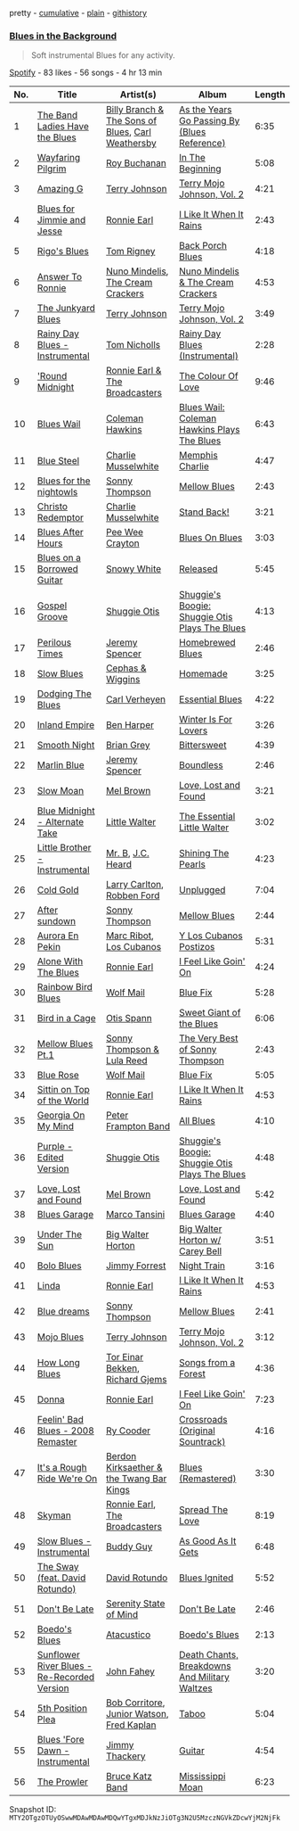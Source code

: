 pretty - [cumulative](/playlists/cumulative/37i9dQZF1DX7b1e7B17gg7.md) - [plain](/playlists/plain/37i9dQZF1DX7b1e7B17gg7) - [githistory](https://github.githistory.xyz/mackorone/spotify-playlist-archive/blob/main/playlists/plain/37i9dQZF1DX7b1e7B17gg7)

### [Blues in the Background](https://open.spotify.com/playlist/37i9dQZF1DX7b1e7B17gg7)

> Soft instrumental Blues for any activity.

[Spotify](https://open.spotify.com/user/spotify) - 83 likes - 56 songs - 4 hr 13 min

| No. | Title | Artist(s) | Album | Length |
|---|---|---|---|---|
| 1 | [The Band Ladies Have the Blues](https://open.spotify.com/track/52iD7EXUYlAF5mx8QUDYE3) | [Billy Branch & The Sons of Blues](https://open.spotify.com/artist/4TRfrM7ljwL52xGyQGHk9y), [Carl Weathersby](https://open.spotify.com/artist/2Qs4vDt8kbXB2sZUDisXPw) | [As the Years Go Passing By \(Blues Reference\)](https://open.spotify.com/album/5574yQ0jXasT5PZCRs4C9o) | 6:35 |
| 2 | [Wayfaring Pilgrim](https://open.spotify.com/track/6yJ6VtC0IQ4BC47Aj6MkZ3) | [Roy Buchanan](https://open.spotify.com/artist/0augulkuXFx1qPfb590w2C) | [In The Beginning](https://open.spotify.com/album/4s8yNqAy1MyFXtLp8HlWUM) | 5:08 |
| 3 | [Amazing G](https://open.spotify.com/track/6h3xIEuUwAlSeY3jAn7rKf) | [Terry Johnson](https://open.spotify.com/artist/7DWOTQc5g2G2zbd6SaXej7) | [Terry Mojo Johnson, Vol\. 2](https://open.spotify.com/album/0dx2z2A8kweCRK3etpg5GK) | 4:21 |
| 4 | [Blues for Jimmie and Jesse](https://open.spotify.com/track/3C2WSB7TKIUlN7InbKnuot) | [Ronnie Earl](https://open.spotify.com/artist/7xjcFAzlxdwPCfWi3VOuxU) | [I Like It When It Rains](https://open.spotify.com/album/3ByQx4sjHeotnf7aOoKdGD) | 2:43 |
| 5 | [Rigo's Blues](https://open.spotify.com/track/5Zrlbo3PDGziGvAUccOozk) | [Tom Rigney](https://open.spotify.com/artist/3slWYiAVBZ82CDexfn4IK4) | [Back Porch Blues](https://open.spotify.com/album/4OeXjIOg8ResXnVKTleUSi) | 4:18 |
| 6 | [Answer To Ronnie](https://open.spotify.com/track/6K8PyYtDxpEvr7WvfpQ4Bc) | [Nuno Mindelis](https://open.spotify.com/artist/1bfB77eKjbV64L5M0gqWaP), [The Cream Crackers](https://open.spotify.com/artist/18GocfSfx9JWYMxv4Qh5py) | [Nuno Mindelis & The Cream Crackers](https://open.spotify.com/album/6Gv7FGEI7Ot7tgfthNLIiy) | 4:53 |
| 7 | [The Junkyard Blues](https://open.spotify.com/track/32p1tBD1d2PuMujJU7hQgA) | [Terry Johnson](https://open.spotify.com/artist/7DWOTQc5g2G2zbd6SaXej7) | [Terry Mojo Johnson, Vol\. 2](https://open.spotify.com/album/0dx2z2A8kweCRK3etpg5GK) | 3:49 |
| 8 | [Rainy Day Blues \- Instrumental](https://open.spotify.com/track/2wDMSutZ0eXoB1cQ0WE8f7) | [Tom Nicholls](https://open.spotify.com/artist/2YEluKwvonHGvzeLrCqtyi) | [Rainy Day Blues \(Instrumental\)](https://open.spotify.com/album/6I4k1yLhMfuJGl7j680IXi) | 2:28 |
| 9 | ['Round Midnight](https://open.spotify.com/track/48eNRTJstHUzPi3wJQk2c2) | [Ronnie Earl & The Broadcasters](https://open.spotify.com/artist/66YrJYZbRNlji0MisS2D1I) | [The Colour Of Love](https://open.spotify.com/album/2xXYOJuBCC3ufi2TDI9P5s) | 9:46 |
| 10 | [Blues Wail](https://open.spotify.com/track/39W3NjHlj7MSFS9q5D46zN) | [Coleman Hawkins](https://open.spotify.com/artist/0JM134st8VY7Ld9T2wQiH0) | [Blues Wail: Coleman Hawkins Plays The Blues](https://open.spotify.com/album/21NYOM1XZhCPaLDX8CkvOc) | 6:43 |
| 11 | [Blue Steel](https://open.spotify.com/track/7mrRkKKrwiwYv3qn7OZJgK) | [Charlie Musselwhite](https://open.spotify.com/artist/4NikxGoDm5LGVYAHj0Euoc) | [Memphis Charlie](https://open.spotify.com/album/3anXYfHvmF3ebgaHxbuROu) | 4:47 |
| 12 | [Blues for the nightowls](https://open.spotify.com/track/41Merz07bIvWzALurwkXXs) | [Sonny Thompson](https://open.spotify.com/artist/5zJQc0NgR7QSDOxA6EYZkR) | [Mellow Blues](https://open.spotify.com/album/3mua4DgKG2jJi1WiHHiAqq) | 2:43 |
| 13 | [Christo Redemptor](https://open.spotify.com/track/2KmDMUum37jq4TFaHXD3JY) | [Charlie Musselwhite](https://open.spotify.com/artist/4NikxGoDm5LGVYAHj0Euoc) | [Stand Back!](https://open.spotify.com/album/76xRltIuAfERRJwWp1Fbbe) | 3:21 |
| 14 | [Blues After Hours](https://open.spotify.com/track/60ySIiaWLG77hphydDwmNn) | [Pee Wee Crayton](https://open.spotify.com/artist/3OPJZtUlpoL3kZloBGY1lA) | [Blues On Blues](https://open.spotify.com/album/1XHnDSzTvbGK4oJkOtzC7V) | 3:03 |
| 15 | [Blues on a Borrowed Guitar](https://open.spotify.com/track/5xr5jeIHR15YyllJRHmkEY) | [Snowy White](https://open.spotify.com/artist/4DMlDJn7CPSSS0DuUf1vrH) | [Released](https://open.spotify.com/album/4Yzs60CBn1AteXBUaXqnk6) | 5:45 |
| 16 | [Gospel Groove](https://open.spotify.com/track/5QHdraJnSVp0vnXGMefg3d) | [Shuggie Otis](https://open.spotify.com/artist/4YHtIE7FI8ITfekzzN5Jpl) | [Shuggie's Boogie: Shuggie Otis Plays The Blues](https://open.spotify.com/album/6WSeoiDc3zAjZVjFzMyLBC) | 4:13 |
| 17 | [Perilous Times](https://open.spotify.com/track/4fX2NEmYpOlSSrltHqfT8G) | [Jeremy Spencer](https://open.spotify.com/artist/3GrqVz7V3Hd8gvfvUcR9wk) | [Homebrewed Blues](https://open.spotify.com/album/3rsZuE4zwVFIPqKU3b0Z20) | 2:46 |
| 18 | [Slow Blues](https://open.spotify.com/track/0amfQAlygBi3JTf1qph861) | [Cephas & Wiggins](https://open.spotify.com/artist/40MbAfRt1y7QdeGSkSp4pF) | [Homemade](https://open.spotify.com/album/5kdbWGmr1nzhXpzlDTf497) | 3:25 |
| 19 | [Dodging The Blues](https://open.spotify.com/track/3I5wlSHXXMmVXTpPvN3wa5) | [Carl Verheyen](https://open.spotify.com/artist/3BpUUAvJhkvkpYI6nQ7OUf) | [Essential Blues](https://open.spotify.com/album/13I1hgOYUQTqPLpk0sGnO5) | 4:22 |
| 20 | [Inland Empire](https://open.spotify.com/track/0bFDDU8ETywjcjKAHRsWDH) | [Ben Harper](https://open.spotify.com/artist/45lorWzrKLxfKlWpV7r9CN) | [Winter Is For Lovers](https://open.spotify.com/album/2jRFS663e7VPtA64depQBV) | 3:26 |
| 21 | [Smooth Night](https://open.spotify.com/track/2SSwokelCpWlRssUkFqd94) | [Brian Grey](https://open.spotify.com/artist/0anlv8wmuRThghL7Fw4xDS) | [Bittersweet](https://open.spotify.com/album/286Ej4KKpT8Fc02kMA1MBf) | 4:39 |
| 22 | [Marlin Blue](https://open.spotify.com/track/7qoMhUsMR9kUJlWCYZQ65C) | [Jeremy Spencer](https://open.spotify.com/artist/3GrqVz7V3Hd8gvfvUcR9wk) | [Boundless](https://open.spotify.com/album/2FRcVl2T3Hl4dYyJh1VBmJ) | 2:46 |
| 23 | [Slow Moan](https://open.spotify.com/track/6mofQlbW19indEQ5XysQOR) | [Mel Brown](https://open.spotify.com/artist/2ncZrdRpyOoLiAFzgrkXvZ) | [Love, Lost and Found](https://open.spotify.com/album/07hE2feivwgHnjpfGkdWlY) | 3:21 |
| 24 | [Blue Midnight \- Alternate Take](https://open.spotify.com/track/6qpWYefGy5ziiGVKxvoNQu) | [Little Walter](https://open.spotify.com/artist/22JuR9OeENcP54XN5TlNWS) | [The Essential Little Walter](https://open.spotify.com/album/2Y2oBBKe7dnNGJrf6HAGBc) | 3:02 |
| 25 | [Little Brother \- Instrumental](https://open.spotify.com/track/5M5Koy1MEDGQ081SivilWW) | [Mr\. B](https://open.spotify.com/artist/0P5frht0A8pd2wsVtc2kMK), [J.C\. Heard](https://open.spotify.com/artist/7kCD8Z9gH6ifP16a5H7H4N) | [Shining The Pearls](https://open.spotify.com/album/3CmrFsbuOW5c8CG1olr1Kc) | 4:23 |
| 26 | [Cold Gold](https://open.spotify.com/track/4egGefg66xefaVIrmf4NOs) | [Larry Carlton](https://open.spotify.com/artist/7aRi9OzdA2ciputfuguaPK), [Robben Ford](https://open.spotify.com/artist/7C1CFA2GWGFc51SrvX5Bvy) | [Unplugged](https://open.spotify.com/album/4aD1wO7pTpFKphOgaRsFo4) | 7:04 |
| 27 | [After sundown](https://open.spotify.com/track/2ZAk5I9sQQHMqXTArONfAC) | [Sonny Thompson](https://open.spotify.com/artist/5zJQc0NgR7QSDOxA6EYZkR) | [Mellow Blues](https://open.spotify.com/album/3mua4DgKG2jJi1WiHHiAqq) | 2:44 |
| 28 | [Aurora En Pekin](https://open.spotify.com/track/7FS8URfbyqoy7uGpMx0gW5) | [Marc Ribot](https://open.spotify.com/artist/7jAeRfT8LYCxydM2Y1Egvn), [Los Cubanos](https://open.spotify.com/artist/2IxTI7YzL1d2MhS6O1CJMj) | [Y Los Cubanos Postizos](https://open.spotify.com/album/3P7wuQxGz1q9jF9jY1AXKc) | 5:31 |
| 29 | [Alone With The Blues](https://open.spotify.com/track/2cush3Y6GwRgvUAvlSHNa9) | [Ronnie Earl](https://open.spotify.com/artist/7xjcFAzlxdwPCfWi3VOuxU) | [I Feel Like Goin' On](https://open.spotify.com/album/1bL29VZ8p2Q7ZYG0QTJAQL) | 4:24 |
| 30 | [Rainbow Bird Blues](https://open.spotify.com/track/2pQzKjn9C68S4bnnXJMOl6) | [Wolf Mail](https://open.spotify.com/artist/2bN1TY9rrW2axotPjQzFV6) | [Blue Fix](https://open.spotify.com/album/2P6Fu4EqitlskRVpyosR16) | 5:28 |
| 31 | [Bird in a Cage](https://open.spotify.com/track/2Xx66yeqdxjPViOEkKFkB4) | [Otis Spann](https://open.spotify.com/artist/0xeI9Z0Uhs8bYGBRpqq88X) | [Sweet Giant of the Blues](https://open.spotify.com/album/4VOsqjPQLgQ8x5uZELEWQw) | 6:06 |
| 32 | [Mellow Blues Pt.1](https://open.spotify.com/track/73cT6WgSDYZ7IH6GM3zV0E) | [Sonny Thompson & Lula Reed](https://open.spotify.com/artist/2fmQwLfdowskywLBhgpqoT) | [The Very Best of Sonny Thompson](https://open.spotify.com/album/6IGo1HrijUDT2vYrrtVAeJ) | 2:43 |
| 33 | [Blue Rose](https://open.spotify.com/track/4OLD0o2PHJkIrlc6FrHmSX) | [Wolf Mail](https://open.spotify.com/artist/2bN1TY9rrW2axotPjQzFV6) | [Blue Fix](https://open.spotify.com/album/2P6Fu4EqitlskRVpyosR16) | 5:05 |
| 34 | [Sittin on Top of the World](https://open.spotify.com/track/7G234VgTRaXpiX9GnsZvdK) | [Ronnie Earl](https://open.spotify.com/artist/7xjcFAzlxdwPCfWi3VOuxU) | [I Like It When It Rains](https://open.spotify.com/album/3ByQx4sjHeotnf7aOoKdGD) | 4:53 |
| 35 | [Georgia On My Mind](https://open.spotify.com/track/3IXfelfYGAlNhpj2PAOIb7) | [Peter Frampton Band](https://open.spotify.com/artist/0JvNeHGFrPqynXe5EszItO) | [All Blues](https://open.spotify.com/album/1WXRu9aB8wHIwjLqA2DnBu) | 4:10 |
| 36 | [Purple \- Edited Version](https://open.spotify.com/track/015AFoJQvGJ3nbPbaC65Ml) | [Shuggie Otis](https://open.spotify.com/artist/4YHtIE7FI8ITfekzzN5Jpl) | [Shuggie's Boogie: Shuggie Otis Plays The Blues](https://open.spotify.com/album/6WSeoiDc3zAjZVjFzMyLBC) | 4:48 |
| 37 | [Love, Lost and Found](https://open.spotify.com/track/47TygRahZHyLO99AjznZfb) | [Mel Brown](https://open.spotify.com/artist/2ncZrdRpyOoLiAFzgrkXvZ) | [Love, Lost and Found](https://open.spotify.com/album/07hE2feivwgHnjpfGkdWlY) | 5:42 |
| 38 | [Blues Garage](https://open.spotify.com/track/63z5HlfiJw3g74Ja9NYgUt) | [Marco Tansini](https://open.spotify.com/artist/4nqDZHAp53xZXsaySBj6Dp) | [Blues Garage](https://open.spotify.com/album/2naMQdig9E1D2yA1aMlb2Y) | 4:40 |
| 39 | [Under The Sun](https://open.spotify.com/track/0iu6IMgTL20s10ihxUaent) | [Big Walter Horton](https://open.spotify.com/artist/7ApWhtmpJkPyd5WjwDdDfX) | [Big Walter Horton w/ Carey Bell](https://open.spotify.com/album/0u6qeEym4B0JLaVZrw4Ih5) | 3:51 |
| 40 | [Bolo Blues](https://open.spotify.com/track/0paLclaOTcSsiCnXVaCQnX) | [Jimmy Forrest](https://open.spotify.com/artist/2AdOGwpXiwCctV1n9sJaub) | [Night Train](https://open.spotify.com/album/37OzV30qCWV0H5Xn0Q0g9s) | 3:16 |
| 41 | [Linda](https://open.spotify.com/track/12psIyrsp6DXHqzkkweac1) | [Ronnie Earl](https://open.spotify.com/artist/7xjcFAzlxdwPCfWi3VOuxU) | [I Like It When It Rains](https://open.spotify.com/album/3ByQx4sjHeotnf7aOoKdGD) | 4:53 |
| 42 | [Blue dreams](https://open.spotify.com/track/2sbUjbMeYzhFx23SSQmpy5) | [Sonny Thompson](https://open.spotify.com/artist/5zJQc0NgR7QSDOxA6EYZkR) | [Mellow Blues](https://open.spotify.com/album/3mua4DgKG2jJi1WiHHiAqq) | 2:41 |
| 43 | [Mojo Blues](https://open.spotify.com/track/1QdEiSoPTpZv5oktIRAbSZ) | [Terry Johnson](https://open.spotify.com/artist/7DWOTQc5g2G2zbd6SaXej7) | [Terry Mojo Johnson, Vol\. 2](https://open.spotify.com/album/0dx2z2A8kweCRK3etpg5GK) | 3:12 |
| 44 | [How Long Blues](https://open.spotify.com/track/17DzqYtuUdSSg1HbQ9i5Wd) | [Tor Einar Bekken](https://open.spotify.com/artist/3J30JgVNLzuCA6uaRasNoq), [Richard Gjems](https://open.spotify.com/artist/3NgCfexdR7Or1rhp9GJ5XU) | [Songs from a Forest](https://open.spotify.com/album/5iQVzqrwsj45S7jf6PfqwS) | 4:36 |
| 45 | [Donna](https://open.spotify.com/track/23ozU0cVhWspGJpd84NQHi) | [Ronnie Earl](https://open.spotify.com/artist/7xjcFAzlxdwPCfWi3VOuxU) | [I Feel Like Goin' On](https://open.spotify.com/album/1bL29VZ8p2Q7ZYG0QTJAQL) | 7:23 |
| 46 | [Feelin' Bad Blues \- 2008 Remaster](https://open.spotify.com/track/1mka0egloj2XnXJznzMCw6) | [Ry Cooder](https://open.spotify.com/artist/1CPwHx5lgVxv0rfcp7UXLx) | [Crossroads \(Original Sountrack\)](https://open.spotify.com/album/77UqIYxZhslPXUTiq4vDrE) | 4:16 |
| 47 | [It's a Rough Ride We're On](https://open.spotify.com/track/4b3axSuUQYp1I0Yfg5HKEV) | [Berdon Kirksaether & the Twang Bar Kings](https://open.spotify.com/artist/7kKITC8LNIVa12gLPgEMqR) | [Blues \(Remastered\)](https://open.spotify.com/album/05w7jAECBOIsITCBBAxeeX) | 3:30 |
| 48 | [Skyman](https://open.spotify.com/track/013yxuTbh3mfL0Qjtaykqj) | [Ronnie Earl](https://open.spotify.com/artist/7xjcFAzlxdwPCfWi3VOuxU), [The Broadcasters](https://open.spotify.com/artist/2qFpRpyF3BTmEGS4V5sXpH) | [Spread The Love](https://open.spotify.com/album/5tV9K29GLvCGljAybCSVht) | 8:19 |
| 49 | [Slow Blues \- Instrumental](https://open.spotify.com/track/338gCLHS88lPUfCClKkPam) | [Buddy Guy](https://open.spotify.com/artist/2gCsNOpiBaMNh20jQ5prf0) | [As Good As It Gets](https://open.spotify.com/album/49L5Gul5usm0h5SqS39ovJ) | 6:48 |
| 50 | [The Sway \(feat\. David Rotundo\)](https://open.spotify.com/track/6xqkuiYiTKhKQ8xxsAAcB0) | [David Rotundo](https://open.spotify.com/artist/1wB0MLsDX5MQHlZUbI7j70) | [Blues Ignited](https://open.spotify.com/album/2AO6l6RDuj8YUePV2GlXZz) | 5:52 |
| 51 | [Don't Be Late](https://open.spotify.com/track/1CT03EZWEzeePJs8nYvZHu) | [Serenity State of Mind](https://open.spotify.com/artist/4fyOziQW8idDGt8352pAEZ) | [Don't Be Late](https://open.spotify.com/album/6HTXEDZKvK9qvBzYetVR0P) | 2:46 |
| 52 | [Boedo's Blues](https://open.spotify.com/track/1tszEe9cZ8aZGqEfj7AYx7) | [Atacustico](https://open.spotify.com/artist/0rvubIwf5v5p5KqyCuVZmk) | [Boedo's Blues](https://open.spotify.com/album/1fO7X07GAGsIGiRVSzp9cf) | 2:13 |
| 53 | [Sunflower River Blues \- Re\-Recorded Version](https://open.spotify.com/track/6CePeHbXmgwna8B5dC6xKV) | [John Fahey](https://open.spotify.com/artist/4js8BDiQwnHLlDmT1shPH7) | [Death Chants, Breakdowns And Military Waltzes](https://open.spotify.com/album/05HGeZ7JSfwJiOpaToYzUu) | 3:20 |
| 54 | [5th Position Plea](https://open.spotify.com/track/3u6pVUAt82LMApfue9DnNn) | [Bob Corritore](https://open.spotify.com/artist/0I1ooxdREQHLoUphm6uihH), [Junior Watson](https://open.spotify.com/artist/3GKQjnbn10eiRdADeCZjYC), [Fred Kaplan](https://open.spotify.com/artist/5wC9sb6NlppKOXNs2XYzcL) | [Taboo](https://open.spotify.com/album/7fTpxRyO1CkFPok1b4YCfS) | 5:04 |
| 55 | [Blues 'Fore Dawn \- Instrumental](https://open.spotify.com/track/3zVx7964ROy15h1lC7fhzD) | [Jimmy Thackery](https://open.spotify.com/artist/22I2nRL3Avazb5FfXhmyDQ) | [Guitar](https://open.spotify.com/album/1k1BDnn6ynbeFG5ts58NRI) | 4:54 |
| 56 | [The Prowler](https://open.spotify.com/track/3kigvjr2fMr4E1pQXJ15zG) | [Bruce Katz Band](https://open.spotify.com/artist/7cvmkkkAA2mTfwhhMSfrEi) | [Mississippi Moan](https://open.spotify.com/album/1wVpbsQQCr3RG3GdIqucwo) | 6:23 |

Snapshot ID: `MTY2OTgzOTUyOSwwMDAwMDAwMDQwYTgxMDJkNzJiOTg3N2U5MzczNGVkZDcwYjM2NjFk`
